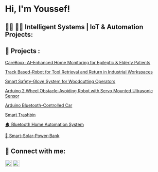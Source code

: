 <h1>Hi, I'm Youssef! 
<h2>👨‍💻 👨‍💻 Intelligent Systems | IoT & Automation Projects:</h2>



<h2>🚀 Projects : </h2>

[CareBoxx: AI-Enhanced Home Monitoring for Epileptic & Elderly Patients](https://github.com/triki-youssef/CareBox-/edit/main/README.md)


 [Track Based-Robot for Tool Retrieval and Return in Industrial Workspaces](https://github.com/triki-youssef/Track-Based-Robot-for-Tool-Retrieval-and-Return-in-Industrial-Workspaces)

 
[Smart Safety-Glove System for Woodcutting Operators](https://github.com/triki-youssef/Smart-Safety-Glove-System-for-Woodcutting-Operators/tree/main/G-Wiring)



[Arduino 2 Wheel Obstacle-Avoiding Robot with Servo Mounted Ultrasonic Sensor](https://github.com/triki-youssef/-Arduino-2-Wheel-Obstacle-Avoiding-Robot-with-Servo-Mounted-Ultrasonic-Sensor
) 


[Arduino Bluetooth-Controlled Car](https://github.com/triki-youssef/-Arduino-Bluetooth-Controlled-Car) 


[Smart Trashbin](https://github.com/triki-youssef/Smart-TrashBin/blob/main/README.md)



[🏠 Bluetooth Home Automation System](https://github.com/triki-youssef/Bluetooth-Home-Automation-System) 




[🔋  Smart-Solar-Power-Bank](https://github.com/triki-youssef/Smart-Solar-Power-Bank-Project/tree/main) 









<h2> 🤳 Connect with me:</h2>


[<img align="left" alt="JoshMadakor | LinkedIn" width="22px" src="https://cdn.jsdelivr.net/npm/simple-icons@v3/icons/linkedin.svg" />][linkedin]
[<img align="left" alt="JoshMadakor | Instagram" width="22px" src="https://cdn.jsdelivr.net/npm/simple-icons@v3/icons/instagram.svg" />][instagram]


[instagram]: https://www.instagram.com/joshmadakor/
[linkedin]: https://linkedin.com/in/joshmadakor



